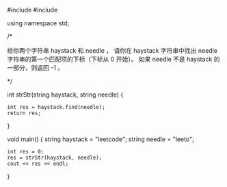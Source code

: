 #include <string>
#include <iostream>

using namespace std;

/*

给你两个字符串 haystack 和 needle ，
请你在 haystack 字符串中找出 needle 字符串的第一个匹配项的下标（下标从 0 开始）。
如果 needle 不是 haystack 的一部分，则返回  -1 。

*/

int strStr(string haystack, string needle) 
{

	int res = haystack.find(needle);
	return res;

}

void main()
{
	string haystack = "leetcode";
	string needle = "leeto";

	int res = 0;
	res = strStr(haystack, needle);
	cout << res << endl;

}